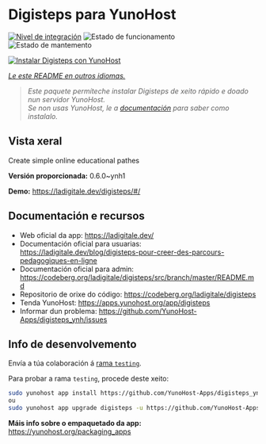 <!--
NOTA: Este README foi creado automáticamente por <https://github.com/YunoHost/apps/tree/master/tools/readme_generator>
NON debe editarse manualmente.
-->

# Digisteps para YunoHost

[![Nivel de integración](https://dash.yunohost.org/integration/digisteps.svg)](https://ci-apps.yunohost.org/ci/apps/digisteps/) ![Estado de funcionamento](https://ci-apps.yunohost.org/ci/badges/digisteps.status.svg) ![Estado de mantemento](https://ci-apps.yunohost.org/ci/badges/digisteps.maintain.svg)

[![Instalar Digisteps con YunoHost](https://install-app.yunohost.org/install-with-yunohost.svg)](https://install-app.yunohost.org/?app=digisteps)

*[Le este README en outros idiomas.](./ALL_README.md)*

> *Este paquete permíteche instalar Digisteps de xeito rápido e doado nun servidor YunoHost.*  
> *Se non usas YunoHost, le a [documentación](https://yunohost.org/install) para saber como instalalo.*

## Vista xeral

Create simple online educational pathes

**Versión proporcionada:** 0.6.0~ynh1

**Demo:** <https://ladigitale.dev/digisteps/#/>
## Documentación e recursos

- Web oficial da app: <https://ladigitale.dev/>
- Documentación oficial para usuarias: <https://ladigitale.dev/blog/digisteps-pour-creer-des-parcours-pedagogiques-en-ligne>
- Documentación oficial para admin: <https://codeberg.org/ladigitale/digisteps/src/branch/master/README.md>
- Repositorio de orixe do código: <https://codeberg.org/ladigitale/digisteps>
- Tenda YunoHost: <https://apps.yunohost.org/app/digisteps>
- Informar dun problema: <https://github.com/YunoHost-Apps/digisteps_ynh/issues>

## Info de desenvolvemento

Envía a túa colaboración á [rama `testing`](https://github.com/YunoHost-Apps/digisteps_ynh/tree/testing).

Para probar a rama `testing`, procede deste xeito:

```bash
sudo yunohost app install https://github.com/YunoHost-Apps/digisteps_ynh/tree/testing --debug
ou
sudo yunohost app upgrade digisteps -u https://github.com/YunoHost-Apps/digisteps_ynh/tree/testing --debug
```

**Máis info sobre o empaquetado da app:** <https://yunohost.org/packaging_apps>
